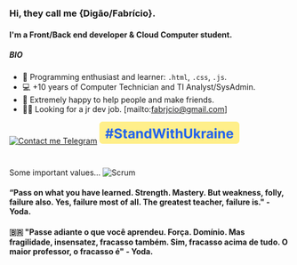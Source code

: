 
### Hi, they call me {Digão/Fabrício}. 

#### I'm a Front/Back end developer & Cloud Computer student.

##### BIO
- 🌱 Programming enthusiast and learner: `.html`, `.css`, `.js`.
- 💻 +10 years of Computer Technician and TI Analyst/SysAdmin.
- 🤝 Extremely happy to help people and make friends.
- 🙋‍♂️ Looking for a jr dev job. [mailto:fabrjcio@gmail.com]

[![Contact me Telegram](https://img.shields.io/badge/Contact%20me-Telegram-blue.svg)](https://t.me/fabrjcio)
[![Stand With Ukraine](https://raw.githubusercontent.com/vshymanskyy/StandWithUkraine/main/badges/StandWithUkraine.svg)](https://stand-with-ukraine.pp.ua)


#
Some important values...
![Scrum](https://raw.githubusercontent.com/fadetobash/fadetobash/main/images/ScrumValues-1000_edited.webp) 

#### “Pass on what you have learned. Strength. Mastery. But weakness, folly, failure also. Yes, failure most of all. The greatest teacher, failure is." - Yoda.

#### :brazil: "Passe adiante o que você aprendeu. Força. Domínio. Mas fragilidade, insensatez, fracasso também. Sim, fracasso acima de tudo. O maior professor, o fracasso é" - Yoda. 
